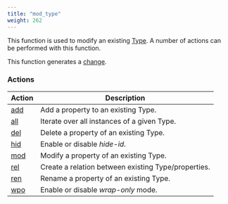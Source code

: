 ```yaml
---
title: "mod_type"
weight: 262
---
```


This function is used to modify an existing [Type](../../overview/type). A number of actions can be performed with this function.

This function generates a [change](../../overview/changes).

### Actions

Action | Description
------ | -----------
[add](./add) | Add a property to an existing Type.
[all](./all) | Iterate over all instances of a given Type.
[del](./del) | Delete a property of an existing Type.
[hid](./hid) | Enable or disable *hide-id*.
[mod](./mod) | Modify a property of an existing Type.
[rel](./rel) | Create a relation between existing Type/properties.
[ren](./ren) | Rename a property of an existing Type.
[wpo](./wpo) | Enable or disable *wrap-only* mode.
